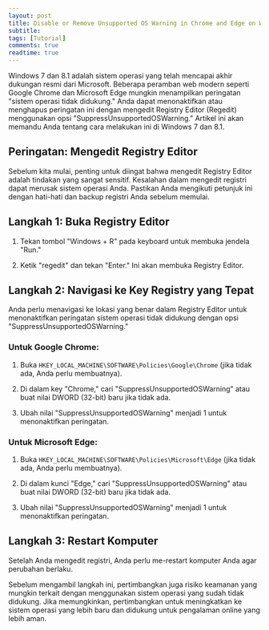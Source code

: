 ```yaml
---
layout: post
title: Disable or Remove Unsupported OS Warning in Chrome and Edge on Windows 7 and 8.1
subtitle: 
tags: [Tutorial]
comments: true
readtime: true
---
```


Windows 7 dan 8.1 adalah sistem operasi yang telah mencapai akhir dukungan resmi dari Microsoft. Beberapa peramban web modern seperti Google Chrome dan Microsoft Edge mungkin menampilkan peringatan "sistem operasi tidak didukung." Anda dapat menonaktifkan atau menghapus peringatan ini dengan mengedit Registry Editor (Regedit) menggunakan opsi "SuppressUnsupportedOSWarning." Artikel ini akan memandu Anda tentang cara melakukan ini di Windows 7 dan 8.1.

## Peringatan: Mengedit Registry Editor

Sebelum kita mulai, penting untuk diingat bahwa mengedit Registry Editor adalah tindakan yang sangat sensitif. Kesalahan dalam mengedit registri dapat merusak sistem operasi Anda. Pastikan Anda mengikuti petunjuk ini dengan hati-hati dan backup registri Anda sebelum memulai.

## Langkah 1: Buka Registry Editor

1. Tekan tombol "Windows + R" pada keyboard untuk membuka jendela "Run."

2. Ketik "regedit" dan tekan "Enter." Ini akan membuka Registry Editor.

## Langkah 2: Navigasi ke Key Registry yang Tepat

Anda perlu menavigasi ke lokasi yang benar dalam Registry Editor untuk menonaktifkan peringatan sistem operasi tidak didukung dengan opsi "SuppressUnsupportedOSWarning."

### Untuk Google Chrome:

1. Buka `HKEY_LOCAL_MACHINE\SOFTWARE\Policies\Google\Chrome` (jika tidak ada, Anda perlu membuatnya).

2. Di dalam key "Chrome," cari "SuppressUnsupportedOSWarning" atau buat nilai DWORD (32-bit) baru jika tidak ada.

3. Ubah nilai "SuppressUnsupportedOSWarning" menjadi 1 untuk menonaktifkan peringatan.

### Untuk Microsoft Edge:

1. Buka `HKEY_LOCAL_MACHINE\SOFTWARE\Policies\Microsoft\Edge` (jika tidak ada, Anda perlu membuatnya).

2. Di dalam kunci "Edge," cari "SuppressUnsupportedOSWarning" atau buat nilai DWORD (32-bit) baru jika tidak ada.

3. Ubah nilai "SuppressUnsupportedOSWarning" menjadi 1 untuk menonaktifkan peringatan.

## Langkah 3: Restart Komputer

Setelah Anda mengedit registri, Anda perlu me-restart komputer Anda agar perubahan berlaku.

Sebelum mengambil langkah ini, pertimbangkan juga risiko keamanan yang mungkin terkait dengan menggunakan sistem operasi yang sudah tidak didukung. Jika memungkinkan, pertimbangkan untuk meningkatkan ke sistem operasi yang lebih baru dan didukung untuk pengalaman online yang lebih aman.

